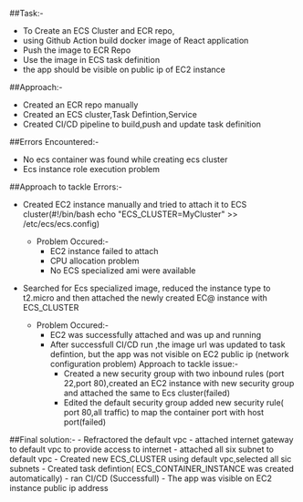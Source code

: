 ##Task:-
   - To Create an ECS Cluster and ECR repo, 
   - using Github Action build docker image of React application 
   - Push the image to ECR Repo
   - Use the image in ECS task definition
   - the app should be visible on public ip of EC2 instance

##Approach:-
   - Created an ECR repo manually
   - Created an ECS cluster,Task Defintion,Service
   - Created CI/CD pipeline to build,push and update task definition

##Errors Encountered:-
   - No ecs container was found while creating ecs cluster
   - Ecs instance role execution problem
   

##Approach to tackle Errors:-
   - Created EC2 instance manually and tried to attach it to ECS cluster(#!/bin/bash
             echo "ECS_CLUSTER=MyCluster" >> /etc/ecs/ecs.config)
       - Problem Occured:-
          - EC2 instance failed to attach
          - CPU allocation problem
          - No ECS specialized ami were available

   - Searched for Ecs specialized image, reduced the instance type to t2.micro and then attached the newly created  EC@ instance with ECS_CLUSTER
       -  Problem Occured:-
           - EC2 was successfully attached and was up and running
           - After successfull CI/CD run ,the image url was updated to task defintion, but the app was not visible on EC2 public ip (network configuration problem)
             Approach to tackle issue:-
              - Created a new security group with two inbound rules (port 22,port 80),created an EC2 instance with new security group and attached the
                 same  to Ecs cluster(failed)
              -  Edited the default  security group added new security rule( port 80,all traffic) to map the container port with
                 host port(failed)

##Final solution:-
    - Refractored the default vpc
    - attached internet gateway to default vpc to provide access to internet
    - attached all six subnet to default vpc
    - Created new ECS_CLUSTER using default vpc,selected all sic subnets 
    - Created task defintion( ECS_CONTAINER_INSTANCE was created automatically)
    - ran CI/CD (Successfull)
    - The app was visible on EC2 instance public ip address
 
